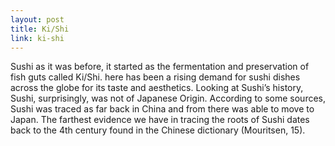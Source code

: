```yaml
---
layout: post
title: Ki/Shi
link: ki-shi
---
```


Sushi as it was before, it started as the fermentation and preservation of fish guts called Ki/Shi. here has been a rising demand for sushi dishes across the globe for its taste and aesthetics. Looking at Sushi’s history, Sushi, surprisingly, was not of Japanese Origin. According to some sources, Sushi was traced as far back in China and from there was able to move to Japan. The farthest evidence we have in tracing the roots of Sushi dates back to the 4th century found in the Chinese dictionary (Mouritsen, 15). 
